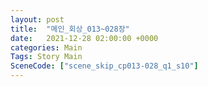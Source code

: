 ```yaml
---
layout: post
title:  "메인_회상_013~028장"
date:   2021-12-28 02:00:00 +0000
categories: Main
Tags: Story Main
SceneCode: ["scene_skip_cp013-028_q1_s10"]
---
```

